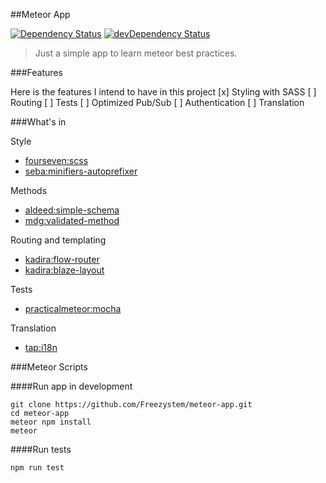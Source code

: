 ##Meteor App

[![Dependency Status](https://david-dm.org/freezystem/meteor-app.svg)](https://david-dm.org/freezystem/meteor-app)
[![devDependency Status](https://david-dm.org/freezystem/meteor-app/dev-status.svg)](https://david-dm.org/freezystem/meteor-app#info=devDependencies)

> Just a simple app to learn meteor best practices.

###Features

Here is the features I intend to have in this project
[x] Styling with SASS
[ ] Routing
[ ] Tests
[ ] Optimized Pub/Sub
[ ] Authentication
[ ] Translation

###What's in

Style
- [fourseven:scss](https://atmospherejs.com/fourseven/scss)
- [seba:minifiers-autoprefixer](https://atmospherejs.com/seba/minifiers-autoprefixer)

Methods
- [aldeed:simple-schema](https://atmospherejs.com/aldeed/simple-schema)
- [mdg:validated-method](https://atmospherejs.com/mdg/validated-method)

Routing and templating
- [kadira:flow-router](https://atmospherejs.com/kadira/flow-router)
- [kadira:blaze-layout](https://atmospherejs.com/kadira/blaze-layout)

Tests
- [practicalmeteor:mocha](https://atmospherejs.com/practicalmeteor/mocha)

Translation
- [tap:i18n](https://atmospherejs.com/tap/i18n)

###Meteor Scripts

####Run app in development
```
git clone https://github.com/Freezystem/meteor-app.git
cd meteor-app
meteor npm install
meteor
```

####Run tests
```
npm run test
```